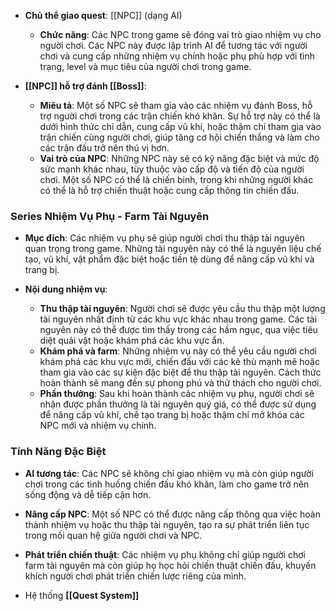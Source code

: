 - **Chủ thể giao quest**: [[NPC]] (dạng AI)
    
    - **Chức năng**: Các NPC trong game sẽ đóng vai trò giao nhiệm vụ cho người chơi. Các NPC này được lập trình AI để tương tác với người chơi và cung cấp những nhiệm vụ chính hoặc phụ phù hợp với tình trạng, level và mục tiêu của người chơi trong game.
- **[[NPC]] hỗ trợ đánh [[Boss]]**:
    
    - **Miêu tả**: Một số NPC sẽ tham gia vào các nhiệm vụ đánh Boss, hỗ trợ người chơi trong các trận chiến khó khăn. Sự hỗ trợ này có thể là dưới hình thức chỉ dẫn, cung cấp vũ khí, hoặc thậm chí tham gia vào trận chiến cùng người chơi, giúp tăng cơ hội chiến thắng và làm cho các trận đấu trở nên thú vị hơn.
    - **Vai trò của NPC**: Những NPC này sẽ có kỹ năng đặc biệt và mức độ sức mạnh khác nhau, tùy thuộc vào cấp độ và tiến độ của người chơi. Một số NPC có thể là chiến binh, trong khi những người khác có thể là hỗ trợ chiến thuật hoặc cung cấp thông tin chiến đấu.

### **Series Nhiệm Vụ Phụ - Farm Tài Nguyên**

- **Mục đích**: Các nhiệm vụ phụ sẽ giúp người chơi thu thập tài nguyên quan trọng trong game. Những tài nguyên này có thể là nguyên liệu chế tạo, vũ khí, vật phẩm đặc biệt hoặc tiền tệ dùng để nâng cấp vũ khí và trang bị.
    
- **Nội dung nhiệm vụ**:
    
    - **Thu thập tài nguyên**: Người chơi sẽ được yêu cầu thu thập một lượng tài nguyên nhất định từ các khu vực khác nhau trong game. Các tài nguyên này có thể được tìm thấy trong các hầm ngục, qua việc tiêu diệt quái vật hoặc khám phá các khu vực ẩn.
    - **Khám phá và farm**: Những nhiệm vụ này có thể yêu cầu người chơi khám phá các khu vực mới, chiến đấu với các kẻ thù mạnh mẽ hoặc tham gia vào các sự kiện đặc biệt để thu thập tài nguyên. Cách thức hoàn thành sẽ mang đến sự phong phú và thử thách cho người chơi.
    - **Phần thưởng**: Sau khi hoàn thành các nhiệm vụ phụ, người chơi sẽ nhận được phần thưởng là tài nguyên quý giá, có thể được sử dụng để nâng cấp vũ khí, chế tạo trang bị hoặc thậm chí mở khóa các NPC mới và nhiệm vụ chính.

### **Tính Năng Đặc Biệt**

- **AI tương tác**: Các NPC sẽ không chỉ giao nhiệm vụ mà còn giúp người chơi trong các tình huống chiến đấu khó khăn, làm cho game trở nên sống động và dễ tiếp cận hơn.
- **Nâng cấp NPC**: Một số NPC có thể được nâng cấp thông qua việc hoàn thành nhiệm vụ hoặc thu thập tài nguyên, tạo ra sự phát triển liên tục trong mối quan hệ giữa người chơi và NPC.
- **Phát triển chiến thuật**: Các nhiệm vụ phụ không chỉ giúp người chơi farm tài nguyên mà còn giúp họ học hỏi chiến thuật chiến đấu, khuyến khích người chơi phát triển chiến lược riêng của mình.

- Hệ thống **[[Quest System]]**
